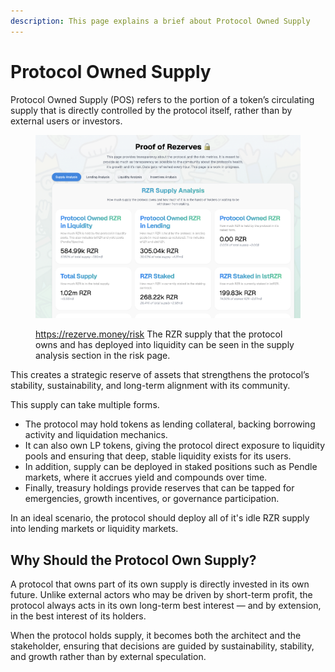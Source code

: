 ```yaml
---
description: This page explains a brief about Protocol Owned Supply
---
```


# Protocol Owned Supply

Protocol Owned Supply (POS) refers to the portion of a token’s circulating supply that is directly controlled by the protocol itself, rather than by external users or investors.&#x20;

<figure><img src="../../.gitbook/assets/image.png" alt=""><figcaption><p><a href="https://rezerve.money/risk">https://rezerve.money/risk</a> The RZR supply that the protocol owns and has deployed into liquidity can be seen in the supply analysis section in the risk page.</p></figcaption></figure>

This creates a strategic reserve of assets that strengthens the protocol’s stability, sustainability, and long-term alignment with its community.

This supply can take multiple forms.&#x20;

* The protocol may hold tokens as lending collateral, backing borrowing activity and liquidation mechanics.&#x20;
* It can also own LP tokens, giving the protocol direct exposure to liquidity pools and ensuring that deep, stable liquidity exists for its users.&#x20;
* In addition, supply can be deployed in staked positions such as Pendle markets, where it accrues yield and compounds over time.
* Finally, treasury holdings provide reserves that can be tapped for emergencies, growth incentives, or governance participation.

In an ideal scenario, the protocol should deploy all of it's idle RZR supply into lending markets or liquidity markets.

## Why Should the Protocol Own Supply?

A protocol that owns part of its own supply is directly invested in its own future. Unlike external actors who may be driven by short-term profit, the protocol always acts in its own long-term best interest — and by extension, in the best interest of its holders.&#x20;

When the protocol holds supply, it becomes both the architect and the stakeholder, ensuring that decisions are guided by sustainability, stability, and growth rather than by external speculation.
